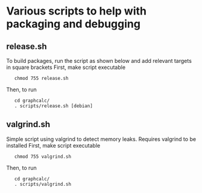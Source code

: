 # Various scripts to help with packaging and debugging

## release.sh

To build packages, run the script as shown below and add relevant targets in square brackets
First, make script executable
```
   chmod 755 release.sh
```

Then, to run
```
   cd graphcalc/
   . scripts/release.sh [debian]
```

## valgrind.sh

Simple script using valgrind to detect memory leaks. Requires valgrind to be installed
First, make script executable
```
   chmod 755 valgrind.sh
```

Then, to run
```
   cd graphcalc/
   . scripts/valgrind.sh
```
